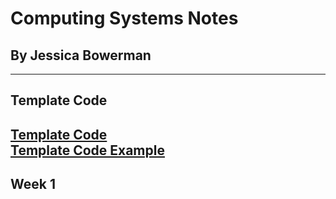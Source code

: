 # Computing Systems Notes
## By Jessica Bowerman
---

## Template Code
[Template Code](examplecode.md) <br>
[Template Code Example](examplecode.md)
---
  
  ## Week 1
